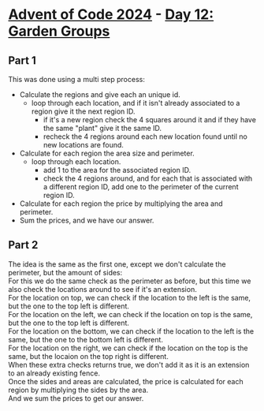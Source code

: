 # [Advent of Code 2024](../README.md) - [Day 12: Garden Groups](https://adventofcode.com/2024/day/12)

## Part 1
This was done using a multi step process:
- Calculate the regions and give each an unique id.
	- loop through each location, and if it isn't already associated to a region give it the next region ID.
		- if it's a new region check the 4 squares around it and if they have the same "plant" give it the same
		  ID.
		- recheck the 4 regions around each new location found until no new locations are found.
- Calculate for each region the area size and perimeter.
	- loop through each location.
		- add 1 to the area for the associated region ID.
		- check the 4 regions around, and for each that is associated with a different region ID, add
		  one to the perimeter of the current region ID.
- Calculate for each region the price by multiplying the area and perimeter.
- Sum the prices, and we have our answer.

## Part 2
The idea is the same as the first one, except we don't calculate the perimeter, but the amount of sides:  
For this we do the same check as the perimeter as before, but this time we also check the locations around to see
if it's an extension.  
For the location on top, we can check if the location to the left is the same,
but the one to the top left is different.  
For the location on the left, we can check if the location on top is the same,
but the one to the top left is different.  
For the location on the bottom, we can check if the location to the left is the same,
but the one to the bottom left is different.  
For the location on the right, we can check if the location on the top is the same,
but the locaion on the top right is different.  
When these extra checks returns true, we don't add it as it is an extension to an already existing fence.  
Once the sides and areas are calculated, the price is calculated for each region by multiplying the sides by the area.  
And we sum the prices to get our answer.